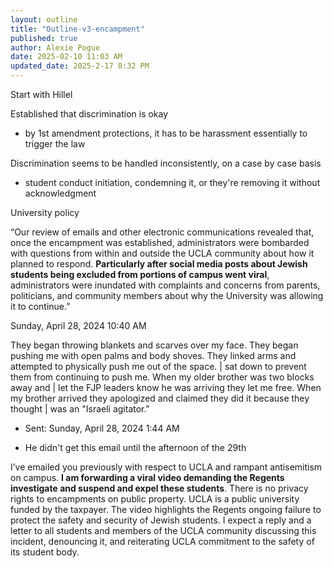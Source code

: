 ```yaml
---
layout: outline
title: "Outline-v3-encampment"
published: true
author: Alexie Pogue
date: 2025-02-10 11:03 AM
updated_date: 2025-2-17 8:32 PM
---
```



Start with Hillel 

Established that discrimination is okay 

- by 1st amendment protections, it has to be harassment essentially to trigger the law

Discrimination seems to be handled inconsistently, on a case by case basis 

- student conduct initiation, condemning it, or they're removing it without acknowledgment 


University policy 









“Our review of emails and other electronic communications revealed that, once the encampment was established, administrators were bombarded with questions from within and outside the UCLA community about how it planned to respond. **Particularly after social media posts about Jewish students being excluded from portions of campus went viral**, administrators were inundated with complaints and concerns from parents, politicians, and community members about why the University was allowing it to continue.”



Sunday, April 28, 2024 10:40 AM 

They began throwing blankets and scarves over my face. They began pushing me with open palms and
body shoves. They linked arms and attempted to physically push me out of the space. | sat down to
prevent them from continuing to push me. When my older brother was two blocks away and | let the
FJP leaders know he was arriving they let me free. When my brother arrived they apologized and
claimed they did it because they thought | was an "Israeli agitator." 



- Sent: Sunday, April 28, 2024 1:44 AM 

- He didn't get this email until the afternoon of the 29th

I’ve emailed you previously with respect to UCLA and rampant antisemitism on
campus. **I am
forwarding a viral video demanding the Regents investigate and suspend and expel
these students**.
There is no privacy rights to encampments on public property. UCLA is a public
university funded by the
taxpayer. The video highlights the Regents ongoing failure to protect the safety
and security of Jewish
students.
I expect a reply and a letter to all students and members of the UCLA community
discussing this
incident, denouncing it, and reiterating UCLA commitment to the safety of its
student body.



